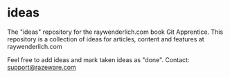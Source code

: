 # ideas
The "ideas" repository for the raywenderlich.com book Git Apprentice.
This repository is a collection of ideas for articles, content and features at raywenderlich.com

Feel free to add ideas and mark taken ideas as "done".
Contact: support@razeware.com
